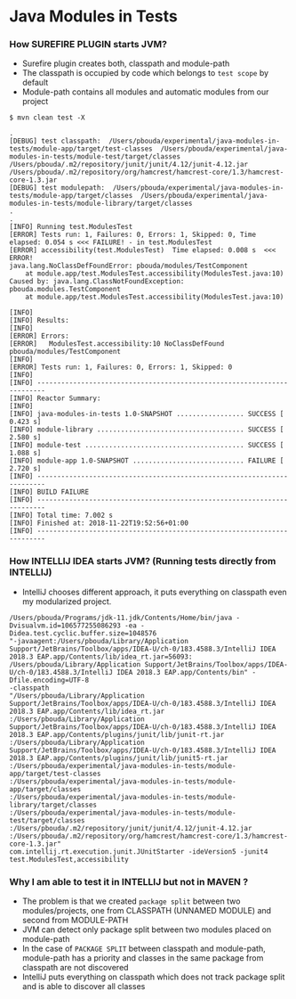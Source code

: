 # Java Modules in Tests

### How SUREFIRE PLUGIN starts JVM?

- Surefire plugin creates both, classpath and module-path
- The classpath is occupied by code which belongs to `test scope` by default
- Module-path contains all modules and automatic modules from our project


```
$ mvn clean test -X

.
[DEBUG] test classpath:  /Users/pbouda/experimental/java-modules-in-tests/module-app/target/test-classes  /Users/pbouda/experimental/java-modules-in-tests/module-test/target/classes  /Users/pbouda/.m2/repository/junit/junit/4.12/junit-4.12.jar  /Users/pbouda/.m2/repository/org/hamcrest/hamcrest-core/1.3/hamcrest-core-1.3.jar
[DEBUG] test modulepath:  /Users/pbouda/experimental/java-modules-in-tests/module-app/target/classes  /Users/pbouda/experimental/java-modules-in-tests/module-library/target/classes
.
.
[INFO] Running test.ModulesTest
[ERROR] Tests run: 1, Failures: 0, Errors: 1, Skipped: 0, Time elapsed: 0.054 s <<< FAILURE! - in test.ModulesTest
[ERROR] accessibility(test.ModulesTest)  Time elapsed: 0.008 s  <<< ERROR!
java.lang.NoClassDefFoundError: pbouda/modules/TestComponent
	at module.app/test.ModulesTest.accessibility(ModulesTest.java:10)
Caused by: java.lang.ClassNotFoundException: pbouda.modules.TestComponent
	at module.app/test.ModulesTest.accessibility(ModulesTest.java:10)

[INFO]
[INFO] Results:
[INFO]
[ERROR] Errors:
[ERROR]   ModulesTest.accessibility:10 NoClassDefFound pbouda/modules/TestComponent
[INFO]
[ERROR] Tests run: 1, Failures: 0, Errors: 1, Skipped: 0
[INFO]
[INFO] ------------------------------------------------------------------------
[INFO] Reactor Summary:
[INFO]
[INFO] java-modules-in-tests 1.0-SNAPSHOT ................. SUCCESS [  0.423 s]
[INFO] module-library ..................................... SUCCESS [  2.580 s]
[INFO] module-test ........................................ SUCCESS [  1.088 s]
[INFO] module-app 1.0-SNAPSHOT ............................ FAILURE [  2.720 s]
[INFO] ------------------------------------------------------------------------
[INFO] BUILD FAILURE
[INFO] ------------------------------------------------------------------------
[INFO] Total time: 7.002 s
[INFO] Finished at: 2018-11-22T19:52:56+01:00
[INFO] ------------------------------------------------------------------------

```

### How INTELLIJ IDEA starts JVM? (Running tests directly from INTELLIJ)

- IntelliJ chooses different approach, it puts everything on classpath even my modularized project.

```
/Users/pbouda/Programs/jdk-11.jdk/Contents/Home/bin/java -Dvisualvm.id=106577255086293 -ea -Didea.test.cyclic.buffer.size=1048576 
"-javaagent:/Users/pbouda/Library/Application Support/JetBrains/Toolbox/apps/IDEA-U/ch-0/183.4588.3/IntelliJ IDEA 2018.3 EAP.app/Contents/lib/idea_rt.jar=56093:
/Users/pbouda/Library/Application Support/JetBrains/Toolbox/apps/IDEA-U/ch-0/183.4588.3/IntelliJ IDEA 2018.3 EAP.app/Contents/bin" -Dfile.encoding=UTF-8 
-classpath 
"/Users/pbouda/Library/Application Support/JetBrains/Toolbox/apps/IDEA-U/ch-0/183.4588.3/IntelliJ IDEA 2018.3 EAP.app/Contents/lib/idea_rt.jar
:/Users/pbouda/Library/Application Support/JetBrains/Toolbox/apps/IDEA-U/ch-0/183.4588.3/IntelliJ IDEA 2018.3 EAP.app/Contents/plugins/junit/lib/junit-rt.jar
:/Users/pbouda/Library/Application Support/JetBrains/Toolbox/apps/IDEA-U/ch-0/183.4588.3/IntelliJ IDEA 2018.3 EAP.app/Contents/plugins/junit/lib/junit5-rt.jar
:/Users/pbouda/experimental/java-modules-in-tests/module-app/target/test-classes
:/Users/pbouda/experimental/java-modules-in-tests/module-app/target/classes
:/Users/pbouda/experimental/java-modules-in-tests/module-library/target/classes
:/Users/pbouda/experimental/java-modules-in-tests/module-test/target/classes
:/Users/pbouda/.m2/repository/junit/junit/4.12/junit-4.12.jar
:/Users/pbouda/.m2/repository/org/hamcrest/hamcrest-core/1.3/hamcrest-core-1.3.jar" 
com.intellij.rt.execution.junit.JUnitStarter -ideVersion5 -junit4 test.ModulesTest,accessibility
```

### Why I am able to test it in INTELLIJ but not in MAVEN ?

- The problem is that we created `package split` between two modules/projects, one from CLASSPATH (UNNAMED MODULE) and second from MODULE-PATH
- JVM can detect only package split between two modules placed on module-path
- In the case of `PACKAGE SPLIT` between classpath and module-path, module-path has a priority and classes in the same package from classpath are not discovered
- IntelliJ puts everything on classpath which does not track package split and is able to discover all classes